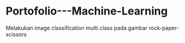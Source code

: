 # Portofolio---Machine-Learning
Melakukan image classification multi class pada gambar rock-paper-scissors
